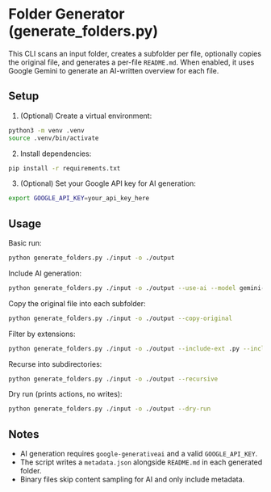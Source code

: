 # Folder Generator (generate_folders.py)

This CLI scans an input folder, creates a subfolder per file, optionally copies the original file, and generates a per-file `README.md`. When enabled, it uses Google Gemini to generate an AI-written overview for each file.

## Setup

1. (Optional) Create a virtual environment:
```bash
python3 -m venv .venv
source .venv/bin/activate
```

2. Install dependencies:
```bash
pip install -r requirements.txt
```

3. (Optional) Set your Google API key for AI generation:
```bash
export GOOGLE_API_KEY=your_api_key_here
```

## Usage

Basic run:
```bash
python generate_folders.py ./input -o ./output
```

Include AI generation:
```bash
python generate_folders.py ./input -o ./output --use-ai --model gemini-1.5-flash
```

Copy the original file into each subfolder:
```bash
python generate_folders.py ./input -o ./output --copy-original
```

Filter by extensions:
```bash
python generate_folders.py ./input -o ./output --include-ext .py --include-ext .md
```

Recurse into subdirectories:
```bash
python generate_folders.py ./input -o ./output --recursive
```

Dry run (prints actions, no writes):
```bash
python generate_folders.py ./input -o ./output --dry-run
```

## Notes
- AI generation requires `google-generativeai` and a valid `GOOGLE_API_KEY`.
- The script writes a `metadata.json` alongside `README.md` in each generated folder.
- Binary files skip content sampling for AI and only include metadata.